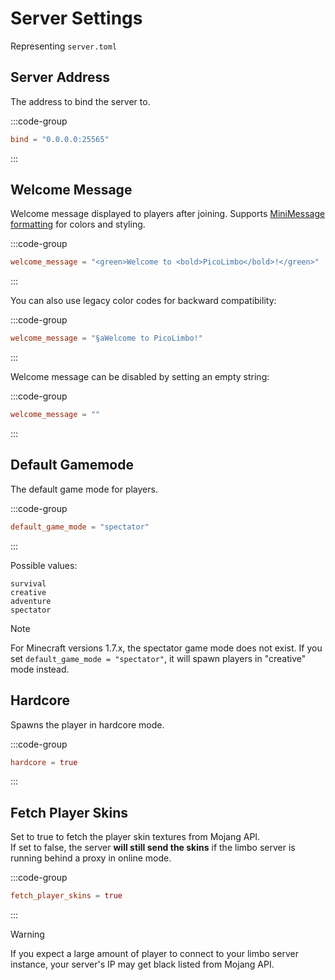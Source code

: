 # Server Settings

Representing `server.toml`

## Server Address

The address to bind the server to.

:::code-group
```toml [server.toml]
bind = "0.0.0.0:25565"
```
:::

## Welcome Message

Welcome message displayed to players after joining.
Supports [MiniMessage formatting](/customization/message-formatting.html) for colors and styling.

:::code-group
```toml [server.toml]
welcome_message = "<green>Welcome to <bold>PicoLimbo</bold>!</green>"
```
:::

You can also use legacy color codes for backward compatibility:

:::code-group
```toml [server.toml]
welcome_message = "§aWelcome to PicoLimbo!"
```
:::

Welcome message can be disabled by setting an empty string:

:::code-group
```toml [server.toml]
welcome_message = ""
```
:::


## Default Gamemode

The default game mode for players.

:::code-group
```toml [server.toml]
default_game_mode = "spectator"
```
:::

Possible values:
```
survival
creative
adventure
spectator
```

> [!NOTE]
> For Minecraft versions 1.7.x, the spectator game mode does not exist. If you set `default_game_mode = "spectator"`, it will spawn players in "creative" mode instead.

## Hardcore

Spawns the player in hardcore mode.

:::code-group
```toml [server.toml]
hardcore = true
```
:::

## Fetch Player Skins <Badge type="warning" text="1.8+" />

Set to true to fetch the player skin textures from Mojang API.  
If set to false, the server **will still send the skins** if the limbo server is running behind a proxy in online mode.

:::code-group
```toml [server.toml]
fetch_player_skins = true
```
:::

> [!WARNING]
> If you expect a large amount of player to connect to your limbo server instance, your server's IP may get black listed from Mojang API.
